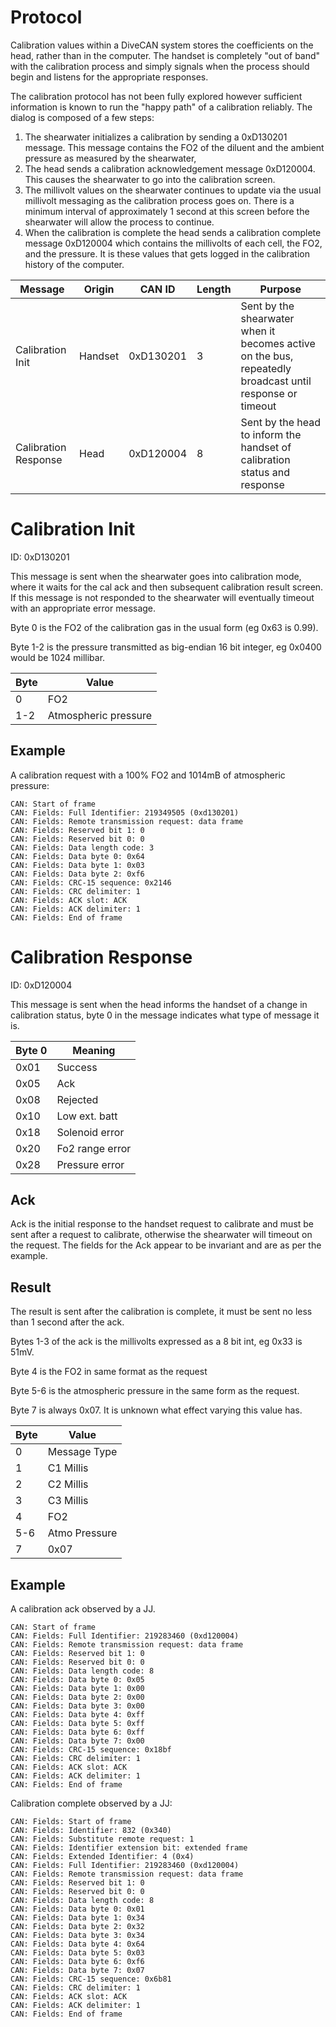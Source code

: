 # Protocol
Calibration values within a DiveCAN system stores the coefficients on the head, rather than in the computer. The handset is completely "out of band" with the calibration process and simply signals when the process should begin and listens for the appropriate responses.

The calibration protocol has not been fully explored however sufficient information is known to run the "happy path" of a calibration reliably. The dialog is composed of a few steps:

1. The shearwater initializes a calibration by sending a 0xD130201 message. This message contains the FO2 of the diluent and the ambient pressure as measured by the shearwater,
2. The head sends a calibration acknowledgement message 0xD120004. This causes the shearwater to go into the calibration screen.
3. The millivolt values on the shearwater continues to update via the usual millivolt messaging as the calibration process goes on. There is a minimum interval of approximately 1 second at this screen before the shearwater will allow the process to continue.
4. When the calibration is complete the head sends a calibration complete message 0xD120004 which contains the millivolts of each cell, the FO2, and the pressure. It is these values that gets logged in the calibration history of the computer.

 Message               | Origin        | CAN ID        | Length        | Purpose       |
| ------------         | ------------- | ------------- | ------------- | ------------- |
| Calibration Init     | Handset       | 0xD130201     | 3             | Sent by the shearwater when it becomes active on the bus, repeatedly broadcast until response or timeout |
| Calibration Response | Head          | 0xD120004     | 8             | Sent by the head to inform the handset of calibration status and response |

# Calibration Init
ID: 0xD130201

This message is sent when the shearwater goes into calibration mode, where it waits for the cal ack and then subsequent calibration result screen. If this message is not responded to the shearwater will eventually timeout with an appropriate error message.

Byte 0 is the FO2 of the calibration gas in the usual form (eg 0x63 is 0.99).

Byte 1-2 is the pressure transmitted as big-endian 16 bit integer, eg 0x0400 would be 1024 millibar.


| Byte          | Value                |
| ------------- | -------------        |
| 0             | FO2                  |
| 1-2           | Atmospheric pressure |

## Example
A calibration request with a 100% FO2 and 1014mB of atmospheric pressure:

```
CAN: Start of frame
CAN: Fields: Full Identifier: 219349505 (0xd130201)
CAN: Fields: Remote transmission request: data frame
CAN: Fields: Reserved bit 1: 0
CAN: Fields: Reserved bit 0: 0
CAN: Fields: Data length code: 3
CAN: Fields: Data byte 0: 0x64
CAN: Fields: Data byte 1: 0x03
CAN: Fields: Data byte 2: 0xf6
CAN: Fields: CRC-15 sequence: 0x2146
CAN: Fields: CRC delimiter: 1
CAN: Fields: ACK slot: ACK
CAN: Fields: ACK delimiter: 1
CAN: Fields: End of frame
```

# Calibration Response
ID: 0xD120004

This message is sent when the head informs the handset of a change in calibration status, byte 0 in the message indicates what type of message it is. 

| Byte 0 | Meaning         |
| ------ | --------------- |
| 0x01   | Success         |
| 0x05   | Ack             |
| 0x08   | Rejected        |
| 0x10   | Low ext. batt   |
| 0x18   | Solenoid error  |
| 0x20   | Fo2 range error |
| 0x28   | Pressure error  |

## Ack
Ack is the initial response to the handset request to calibrate and must be sent after a request to calibrate, otherwise the shearwater will timeout on the request. The fields for the Ack appear to be invariant and are as per the example.

## Result
The result is sent after the calibration is complete, it must be sent no less than 1 second after the ack.

Bytes 1-3 of the ack is the millivolts expressed as a 8 bit int, eg 0x33 is 51mV.

Byte 4 is the FO2 in same format as the request

Byte 5-6 is the atmospheric pressure in the same form as the request.

Byte 7 is always 0x07. It is unknown what effect varying this value has.


| Byte          | Value         |
| ------------- | ------------- |
| 0             | Message Type  |
| 1             | C1 Millis     |
| 2             | C2 Millis     |
| 3             | C3 Millis     |
| 4             | FO2           |
| 5-6           | Atmo Pressure |
| 7             | 0x07          |


## Example
A calibration ack observed by a JJ.

```
CAN: Start of frame
CAN: Fields: Full Identifier: 219283460 (0xd120004)
CAN: Fields: Remote transmission request: data frame
CAN: Fields: Reserved bit 1: 0
CAN: Fields: Reserved bit 0: 0
CAN: Fields: Data length code: 8
CAN: Fields: Data byte 0: 0x05
CAN: Fields: Data byte 1: 0x00
CAN: Fields: Data byte 2: 0x00
CAN: Fields: Data byte 3: 0x00
CAN: Fields: Data byte 4: 0xff
CAN: Fields: Data byte 5: 0xff
CAN: Fields: Data byte 6: 0xff
CAN: Fields: Data byte 7: 0x00
CAN: Fields: CRC-15 sequence: 0x18bf
CAN: Fields: CRC delimiter: 1
CAN: Fields: ACK slot: ACK
CAN: Fields: ACK delimiter: 1
CAN: Fields: End of frame
```

Calibration complete observed by a JJ:
```
CAN: Fields: Start of frame
CAN: Fields: Identifier: 832 (0x340)
CAN: Fields: Substitute remote request: 1
CAN: Fields: Identifier extension bit: extended frame
CAN: Fields: Extended Identifier: 4 (0x4)
CAN: Fields: Full Identifier: 219283460 (0xd120004)
CAN: Fields: Remote transmission request: data frame
CAN: Fields: Reserved bit 1: 0
CAN: Fields: Reserved bit 0: 0
CAN: Fields: Data length code: 8
CAN: Fields: Data byte 0: 0x01
CAN: Fields: Data byte 1: 0x34
CAN: Fields: Data byte 2: 0x32
CAN: Fields: Data byte 3: 0x34
CAN: Fields: Data byte 4: 0x64
CAN: Fields: Data byte 5: 0x03
CAN: Fields: Data byte 6: 0xf6
CAN: Fields: Data byte 7: 0x07
CAN: Fields: CRC-15 sequence: 0x6b81
CAN: Fields: CRC delimiter: 1
CAN: Fields: ACK slot: ACK
CAN: Fields: ACK delimiter: 1
CAN: Fields: End of frame
```